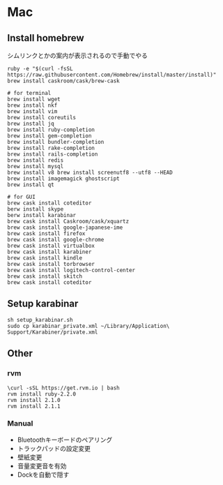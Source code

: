 # Mac

## Install homebrew
シムリンクとかの案内が表示されるので手動でやる
```shell
ruby -e "$(curl -fsSL https://raw.githubusercontent.com/Homebrew/install/master/install)"
brew install caskroom/cask/brew-cask

# for terminal
brew install wget
brew install nkf
brew install vim
brew install coreutils
brew install jq
brew install ruby-completion
brew install gem-completion
brew install bundler-completion
brew install rake-completion
brew install rails-completion
brew install redis
brew install mysql
brew install v8 brew install screenutf8 --utf8 --HEAD
brew install imagemagick ghostscript
brew install qt

# for GUI
brew cask install coteditor
berw install skype
berw install karabinar
brew cask install Caskroom/cask/xquartz
brew cask install google-japanese-ime
brew cask install firefox
brew cask install google-chrome
brew cask install virtualbox
brew cask install karabiner
brew cask install kindle
brew cask install torbrowser
brew cask install logitech-control-center
brew cask install skitch
brew cask install coteditor
```

## Setup karabinar
```shell
sh setup_karabinar.sh
sudo cp karabinar_private.xml ~/Library/Application\ Support/Karabiner/private.xml
```

## Other
### rvm
```shell
\curl -sSL https://get.rvm.io | bash
rvm install ruby-2.2.0
rvm install 2.1.0
rvm install 2.1.1
```

### Manual

* Bluetoothキーボードのペアリング
* トラックパッドの設定変更
* 壁紙変更
* 音量変更音を有効
* Dockを自動で隠す
